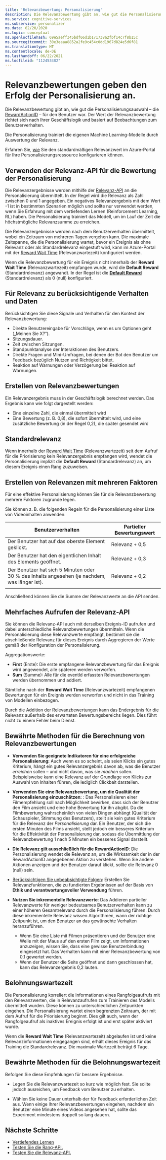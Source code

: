 ```yaml
---
title: 'Relevanzbewertung: Personalisierung'
description: Die Relevanzbewertung gibt an, wie gut die Personalisierungsauswahl – die RewardActionID – für den Benutzer war. Der Wert der Relevanzbewertung richtet sich nach Ihrer Geschäftslogik und basiert auf Beobachtungen zum Benutzerverhalten. Die Personalisierung trainiert die eigenen Machine Learning-Modelle durch Auswertung der Relevanz.
ms.service: cognitive-services
ms.subservice: personalizer
ms.date: 02/20/2020
ms.topic: conceptual
ms.openlocfilehash: 69e5aeff345bdf66d1b171738a2fbf14c7f8b15c
ms.sourcegitcommit: 30e3eaaa8852a2fe9c454c0dd1967d824e5d6f81
ms.translationtype: HT
ms.contentlocale: de-DE
ms.lasthandoff: 06/22/2021
ms.locfileid: "112453482"
---
```

# <a name="reward-scores-indicate-success-of-personalization"></a>Relevanzbewertungen geben den Erfolg der Personalisierung an.

Die Relevanzbewertung gibt an, wie gut die Personalisierungsauswahl – die [RewardActionID](/rest/api/personalizer/1.0/rank/rank#response) – für den Benutzer war. Der Wert der Relevanzbewertung richtet sich nach Ihrer Geschäftslogik und basiert auf Beobachtungen zum Benutzerverhalten.

Die Personalisierung trainiert die eigenen Machine Learning-Modelle durch Auswertung der Relevanz.

Erfahren Sie, [wie](how-to-settings.md#configure-rewards-for-the-feedback-loop) Sie den standardmäßigen Relevanzwert im Azure-Portal für Ihre Personalisierungsressource konfigurieren können.

## <a name="use-reward-api-to-send-reward-score-to-personalizer"></a>Verwenden der Relevanz-API für die Bewertung der Personalisierung

Die Relevanzergebnisse werden mithilfe der [Relevanz-API](/rest/api/personalizer/1.0/events/reward) an die Personalisierung übermittelt. In der Regel wird die Relevanz als Zahl zwischen 0 und 1 angegeben. Ein negatives Relevanzergebnis mit dem Wert -1 ist in bestimmten Szenarien möglich und sollte nur verwendet werden, wenn Sie Erfahrung mit dem vertiefenden Lernen (Reinforcement Learning, RL) haben. Die Personalisierung trainiert das Modell, um im Lauf der Zeit die höchstmögliche Relevanzsumme zu erreichen.

Die Relevanzergebnisse werden nach dem Benutzerverhalten übermittelt, wobei ein Zeitraum von mehreren Tagen vergehen kann. Die maximale Zeitspanne, die die Personalisierung wartet, bevor ein Ereignis als ohne Relevanz oder als Standardrelevanz eingestuft wird, kann im Azure-Portal mit der [Reward Wait Time](#reward-wait-time) (Relevanzwartezeit) konfiguriert werden.

Wenn die Relevanzbewertung für ein Ereignis nicht innerhalb der **Reward Wait Time** (Relevanzwartezeit) empfangen wurde, wird die **Default Reward** (Standardrelevanz) angewandt. In der Regel ist die **[Default Reward](how-to-settings.md#configure-reward-settings-for-the-feedback-loop-based-on-use-case)** (Standardrelevanz) als 0 (null) konfiguriert.


## <a name="behaviors-and-data-to-consider-for-rewards"></a>Für Relevanz zu berücksichtigende Verhalten und Daten

Berücksichtigen Sie diese Signale und Verhalten für den Kontext der Relevanzbewertung:

* Direkte Benutzereingabe für Vorschläge, wenn es um Optionen geht („Meinen Sie X?“).
* Sitzungsdauer.
* Zeit zwischen Sitzungen.
* Standpunktanalyse der Interaktionen des Benutzers.
* Direkte Fragen und Mini-Umfragen, bei denen der Bot den Benutzer um Feedback bezüglich Nutzen und Richtigkeit bittet.
* Reaktion auf Warnungen oder Verzögerung bei Reaktion auf Warnungen.

## <a name="composing-reward-scores"></a>Erstellen von Relevanzbewertungen

Ein Relevanzergebnis muss in der Geschäftslogik berechnet werden. Das Ergebnis kann wie folgt dargestellt werden:

* Eine einzelne Zahl, die einmal übermittelt wird
* Eine Bewertung (z. B. 0,8), die sofort übermittelt wird, und eine zusätzliche Bewertung (in der Regel 0,2), die später gesendet wird

## <a name="default-rewards"></a>Standardrelevanz

Wenn innerhalb der [Reward Wait Time](#reward-wait-time) (Relevanzwartezeit) seit dem Aufruf für die Priorisierung kein Relevanzergebnis empfangen wird, wendet die Personalisierung implizit die **Default Reward** (Standardrelevanz) an, um diesem Ereignis einen Rang zuzuweisen.

## <a name="building-up-rewards-with-multiple-factors"></a>Erstellen von Relevanzen mit mehreren Faktoren

Für eine effektive Personalisierung können Sie für die Relevanzbewertung mehrere Faktoren zugrunde legen.

Sie können z. B. die folgenden Regeln für die Personalisierung einer Liste von Videoinhalten anwenden:

|Benutzerverhalten|Partieller Bewertungswert|
|--|--|
|Der Benutzer hat auf das oberste Element geklickt.|Relevanz + 0,5|
|Der Benutzer hat den eigentlichen Inhalt des Elements geöffnet.|Relevanz + 0,3|
|Der Benutzer hat sich 5 Minuten oder 30 % des Inhalts angesehen (je nachdem, was länger ist).|Relevanz + 0,2|
|||

Anschließend können Sie die Summe der Relevanzwerte an die API senden.

## <a name="calling-the-reward-api-multiple-times"></a>Mehrfaches Aufrufen der Relevanz-API

Sie können die Relevanz-API auch mit derselben Ereignis-ID aufrufen und dabei unterschiedliche Relevanzbewertungen übermitteln. Wenn die Personalisierung diese Relevanzwerte empfängt, bestimmt sie die abschließende Relevanz für dieses Ereignis durch Aggregieren der Werte gemäß der Konfiguration der Personalisierung.

Aggregationswerte:

*  **First** (Erste): Die erste empfangene Relevanzbewertung für das Ereignis wird angewendet, alle späteren werden verworfen.
* **Sum** (Summe): Alle für die eventId erfassten Relevanzbewertungen werden übernommen und addiert.

Sämtliche nach der **Reward Wait Time** (Relevanzwartezeit) empfangenen Bewertungen für ein Ereignis werden verworfen und nicht in das Training von Modellen einbezogen.

Durch die Addition der Relevanzbewertungen kann das Endergebnis für die Relevanz außerhalb des erwarteten Bewertungsbereichs liegen. Dies führt nicht zu einem Fehler beim Dienst.

## <a name="best-practices-for-calculating-reward-score"></a>Bewährte Methoden für die Berechnung von Relevanzbewertungen

* **Verwenden Sie geeignete Indikatoren für eine erfolgreiche Personalisierung**: Auch wenn es so scheint, als seien Klicks ein gutes Kriterium, hängt ein gutes Relevanzergebnis davon ab, was die Benutzer *erreichen* sollen – und nicht davon, was sie *machen* sollen.  Beispielsweise kann eine Relevanz auf der Grundlage von Klicks zur Auswahl von Inhalten führen, die lediglich Clickbait darstellen.

* **Verwenden Sie eine Relevanzbewertung, um die Qualität der Personalisierung einzuschätzen:** : Das Personalisieren einer Filmempfehlung soll nach Möglichkeit bewirken, dass sich der Benutzer den Film ansieht und eine hohe Bewertung für ihn abgibt. Da die Filmbewertung wahrscheinlich von vielen Dingen abhängt (Qualität der Schauspieler, Stimmung des Benutzers), stellt sie kein gutes Kriterium für die Relevanz der *Personalisierung* dar. Ein Benutzer, der sich die ersten Minuten des Films ansieht, stellt jedoch ein besseres Kriterium für die Effektivität der Personalisierung dar, sodass die Übermittlung der Relevanzbewertung 1 nach 5 Minuten ein besseres Signal darstellt.

* **Die Relevanz gilt ausschließlich für die RewardActionID**: Die Personalisierung wendet die Relevanz an, um die Wirksamkeit der in der RewardActionID angegebenen Aktion zu verstehen. Wenn Sie andere Aktionen anzeigen und der Benutzer darauf klickt, sollte die Relevanz 0 (null) sein.

* [Berücksichtigen Sie unbeabsichtigte Folgen](ethics-responsible-use.md): Erstellen Sie Relevanzfunktionen, die zu fundierten Ergebnissen auf der Basis von **Ethik und verantwortungsvoller Verwendung** führen.

* **Nutzen Sie inkrementelle Relevanzwerte**: Das Addieren partieller Relevanzwerte für weniger bedeutsames Benutzerverhalten kann zu einer höheren Gesamtrelevanz durch die Personalisierung führen. Durch diese inkrementelle Relevanz wissen Algorithmen, wann der richtige Zeitpunkt ist, um den Benutzer an das gewünschte Verhalten heranzuführen.
    * Wenn Sie eine Liste mit Filmen präsentieren und der Benutzer eine Weile mit der Maus auf den ersten Film zeigt, um Informationen anzuzeigen, wissen Sie, dass eine gewisse Benutzerbindung eingesetzt hat. Das Verhalten kann mit einer Relevanzbewertung von 0,1 gewertet werden.
    * Wenn der Benutzer die Seite geöffnet und dann geschlossen hat, kann das Relevanzergebnis 0,2 lauten.

## <a name="reward-wait-time"></a>Belohnungswartezeit

Die Personalisierung korreliert die Informationen eines Rangfolgeaufrufs mit den Relevanzwerten, die in Relevanzaufrufen zum Trainieren des Modells übermittelt wurden. Diese können zu unterschiedlichen Zeitpunkten eingehen. Die Personalisierung wartet einen begrenzten Zeitraum, der mit dem Aufruf für die Priorisierung beginnt. Dies gilt auch, wenn der Rangfolgeaufruf als inaktives Ereignis erfolgt ist und erst später aktiviert wurde.

Wenn die **Reward Wait Time** (Relevanzwartezeit) abgelaufen ist und keine Relevanzinformationen eingegangen sind, erhält dieses Ereignis für das Training die Standardrelevanz. Die maximale Wartezeit beträgt 6 Tage.

## <a name="best-practices-for-reward-wait-time"></a>Bewährte Methoden für die Belohnungswartezeit

Befolgen Sie diese Empfehlungen für bessere Ergebnisse.

* Legen Sie die Relevanzwartezeit so kurz wie möglich fest. Sie sollte jedoch ausreichen, um Feedback vom Benutzer zu erhalten.

* Wählen Sie keine Dauer unterhalb der für Feedback erforderlichen Zeit aus. Wenn einige Ihrer Relevanzbewertungen eingehen, nachdem ein Benutzer eine Minute eines Videos angesehen hat, sollte das Experiment mindestens doppelt so lang dauern.

## <a name="next-steps"></a>Nächste Schritte

* [Vertiefendes Lernen](concepts-reinforcement-learning.md)
* [Testen Sie die Rang-API.](https://westus2.dev.cognitive.microsoft.com/docs/services/personalizer-api/operations/Rank/console)
* [Testen Sie die Relevanz-API.](https://westus2.dev.cognitive.microsoft.com/docs/services/personalizer-api/operations/Reward)
